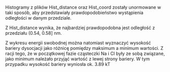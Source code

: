 

Histogramy z plików Hist_distance oraz Hist_coord zostały unormowane w taki sposób, aby przedstawiały prawdopodobieństwo wystąpienia odległości w danym przedziale.

Z Hist_distance wynika, że najbardziej prawdopodobna jest odległość z przedziału (0.54, 0.58] nm.

Z wykresu energii swobodnej można natomiast wyznaczyć wysokość bariery dysocjacji jako różnicę pomiędzy maksimum a minimum wartości.
Z racji tego, że w początkowej fazie cząsteczki Na i Cl były ze sobą związane, jako minimum należało przyjąć wartość z lewej strony bariery. W tym przypadku wysokość bariery wyniosła ok. 3.89 kT
